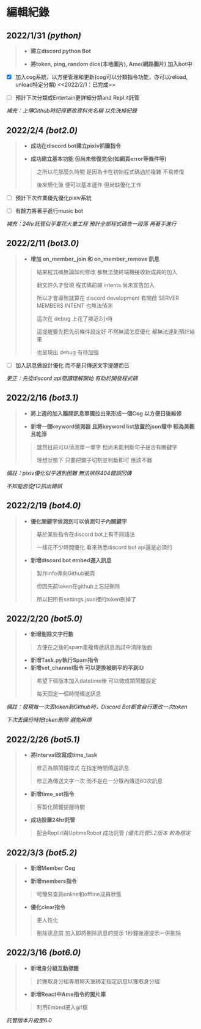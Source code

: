 # 編輯紀錄


## 2022/1/31 _(python)_

>* **建立discord python Bot**
>
>* **將token, ping, random dice(本地圖片), Ame(網路圖片) 加入bot中**

- [x] 加入cog系統，以方便管理和更新(cog可以分類指令功能，亦可以reload, unload特定分類)  <<2022/2/1：已完成>>

- [ ] 預計下次分類成Entertain更詳細分類and Repl.it託管

_補充：上傳Github時記得更改資料夾名稱 以免洗掉紀錄_



## 2022/2/4 _(bot2.0)_

>* **成功在discord bot建立pixiv抓圖指令**
>
>* **成功建立基本功能 但尚未修復完全(如網頁error等條件等)**
>
>>之所以花那麼久時間 是因為卡在初始程式碼過於複雜 不易修復
>>
>>後來簡化後 便可以基本運作 但尚缺優化工作

- [ ] 預計下次作業優先優化pixiv系統 

- [ ] 有餘力將著手進行music bot

_補充：24hr託管似乎要花大量工程 預計全部程式碼告一段落 再著手進行_



## 2022/2/11 _(bot3.0)_

>* **增加 on_member_join 和 on_member_remove 訊息**
>
>>結果程式碼無論如何修改 都無法使終端機接收新成員的加入
>>
>>翻文許久才發現 程式碼前線 intents 尚未宣告加入 
>>
>>所以才會導致就算在 discord development 有開啟 SERVER MEMBERS INTENT 也無法偵測
>>
>>這次在 debug 上花了接近2小時 
>>
>>這提醒要先把先前條件設定好 不然無論怎麼優化 都無法達到預計結果
>>
>>也呈現出 debug 有待加強

- [ ] 加入訊息做設計優化 而不是只傳送文字提醒而已

_更正：先從discord api閱讀理解開始 有助於開發程式碼_



## 2022/2/16 _(bot3.1)_

>* **將上週的加入離開訊息單獨拉出來形成一個Cog 以方便日後維修**
>
>* **新增一個keyword偵測器 且將keyword list放置於json檔中 較為美觀且乾淨**
>
>>雖然目前可以偵測單一單字 但尚未能判斷句子是否有關鍵字
>>
>>理想狀態下 只要把鋸子切割並判斷即可 應該不難

_備註：pixiv優化似乎遇到困難 無法排除404錯誤回傳_

_不知能否從f12抓出錯誤_


## 2022/2/19 _(bot4.0)_

>* **優化關鍵字偵測到可以偵測句子內關鍵字**
>
>>基於某些指令在discord bot上有不同語法
>>
>>一樣花不少時間優化 看來熟悉discord bot api還是必須的
>>
>* **新增discord bot embed遷入訊息**
>
>>製作info導向Github網頁
>>
>>但因先前token在github上忘記刪除 
>>
>>所以把所有settings.json裡的token刪掉了


## 2022/2/20 _(bot5.0)_

>* **新增刪除文字行數**
>
>>方便在之後的spam重複傳遞訊息測試中清除版面
>
>* **新增Task.py執行Spam指令**
>* **新增set_channel指令 可以更換被刷平的平到ID**
>
>>希望下個版本加入datetime後 可以做成類鬧鐘設定
>>
>>每天固定一個時間傳送訊息

_備註：發現每一次丟token到Github時，Discord Bot都會自行更改一次token_

_下次丟備份時把token刪除 避免麻煩_


## 2022/2/26 _(bot5.1)_

>* **將Interval改寫成time_task**
>
>>修正為類鬧鐘模式 在指定時間傳送訊息
>>
>>修正為傳送文字一次 而不是在一分眾內傳送60次訊息
>
>* **新增time_set指令**
>
>>客製化鬧鐘提醒時間
>
>* **成功設置24hr託管**
>
>>配合Repl.it與UptimeRobot 成功託管
>>_(優先託管5.2版本 較為穩定_

## 2022/3/3 _(bot5.2)_

>* **新增Member Cog**
>
>* **新增members指令**
>
>>可簡易查詢online和offline成員狀態
>
>* **優化clear指令**
>
>>更人性化
>>
>>刪除訊息前 加入即將刪除訊息的提示 1秒鐘後連提示一併刪除 

## 2022/3/16 _(bot6.0)_

>* **新增身分組互動標籤**
>
>>於獲取身分組專用聊天室綁定指定訊息以獲取身分組
>
>* **新增React中Ame指令的圖片庫**
>
>>利用Embed遷入gif檔

_託管版本升級至6.0_


